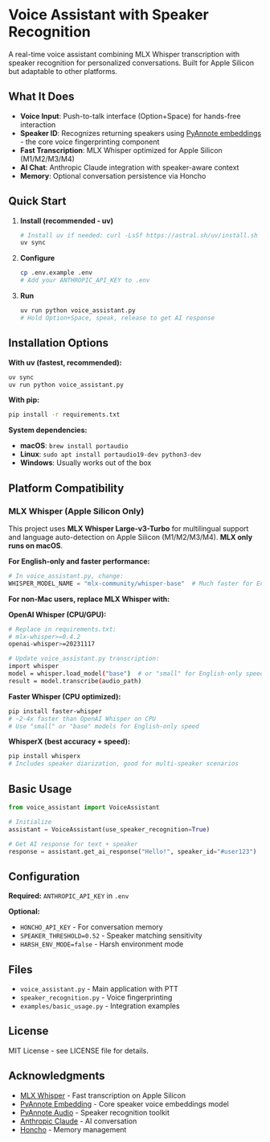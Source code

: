 # Voice Assistant with Speaker Recognition

A real-time voice assistant combining MLX Whisper transcription with speaker recognition for personalized conversations. Built for Apple Silicon but adaptable to other platforms.

## What It Does

- **Voice Input**: Push-to-talk interface (Option+Space) for hands-free interaction
- **Speaker ID**: Recognizes returning speakers using [PyAnnote embeddings](https://huggingface.co/pyannote/embedding) - the core voice fingerprinting component
- **Fast Transcription**: MLX Whisper optimized for Apple Silicon (M1/M2/M3/M4)
- **AI Chat**: Anthropic Claude integration with speaker-aware context
- **Memory**: Optional conversation persistence via Honcho

## Quick Start

1. **Install (recommended - uv)**
   ```bash
   # Install uv if needed: curl -LsSf https://astral.sh/uv/install.sh | sh
   uv sync
   ```

2. **Configure**
   ```bash
   cp .env.example .env
   # Add your ANTHROPIC_API_KEY to .env
   ```

3. **Run**
   ```bash
   uv run python voice_assistant.py
   # Hold Option+Space, speak, release to get AI response
   ```

## Installation Options

**With uv (fastest, recommended):**
```bash
uv sync
uv run python voice_assistant.py
```

**With pip:**
```bash
pip install -r requirements.txt
```

**System dependencies:**
- **macOS**: `brew install portaudio`
- **Linux**: `sudo apt install portaudio19-dev python3-dev`
- **Windows**: Usually works out of the box

## Platform Compatibility

### MLX Whisper (Apple Silicon Only)
This project uses **MLX Whisper Large-v3-Turbo** for multilingual support and language auto-detection on Apple Silicon (M1/M2/M3/M4). **MLX only runs on macOS**.

**For English-only and faster performance:**
```python
# In voice_assistant.py, change:
WHISPER_MODEL_NAME = "mlx-community/whisper-base"  # Much faster for English
```

**For non-Mac users, replace MLX Whisper with:**

**OpenAI Whisper (CPU/GPU):**
```bash
# Replace in requirements.txt:
# mlx-whisper>=0.4.2
openai-whisper>=20231117

# Update voice_assistant.py transcription:
import whisper
model = whisper.load_model("base")  # or "small" for English-only speed
result = model.transcribe(audio_path)
```

**Faster Whisper (CPU optimized):**
```bash
pip install faster-whisper
# ~2-4x faster than OpenAI Whisper on CPU
# Use "small" or "base" models for English-only speed
```

**WhisperX (best accuracy + speed):**
```bash
pip install whisperx
# Includes speaker diarization, good for multi-speaker scenarios
```

## Basic Usage

```python
from voice_assistant import VoiceAssistant

# Initialize
assistant = VoiceAssistant(use_speaker_recognition=True)

# Get AI response for text + speaker
response = assistant.get_ai_response("Hello!", speaker_id="#user123")
```

## Configuration

**Required:** `ANTHROPIC_API_KEY` in `.env`

**Optional:**
- `HONCHO_API_KEY` - For conversation memory
- `SPEAKER_THRESHOLD=0.52` - Speaker matching sensitivity
- `HARSH_ENV_MODE=false` - Harsh environment mode

## Files

- `voice_assistant.py` - Main application with PTT
- `speaker_recognition.py` - Voice fingerprinting  
- `examples/basic_usage.py` - Integration examples

## License

MIT License - see LICENSE file for details.

## Acknowledgments

- [MLX Whisper](https://github.com/ml-explore/mlx-examples/tree/main/whisper) - Fast transcription on Apple Silicon
- [PyAnnote Embedding](https://huggingface.co/pyannote/embedding) - Core speaker voice embeddings model
- [PyAnnote Audio](https://github.com/pyannote/pyannote-audio) - Speaker recognition toolkit
- [Anthropic Claude](https://anthropic.com) - AI conversation
- [Honcho](https://honcho.dev) - Memory management